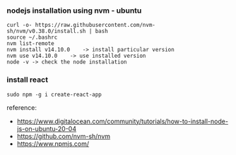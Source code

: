 ### nodejs installation using nvm - ubuntu
```
curl -o- https://raw.githubusercontent.com/nvm-sh/nvm/v0.38.0/install.sh | bash
source ~/.bashrc
nvm list-remote
nvm install v14.10.0    -> install particular version
nvm use v14.10.0    -> use installed version
node -v -> check the node installation
```

### install react
```
sudo npm -g i create-react-app
```

reference:
*   https://www.digitalocean.com/community/tutorials/how-to-install-node-js-on-ubuntu-20-04
*   https://github.com/nvm-sh/nvm
*   https://www.npmjs.com/